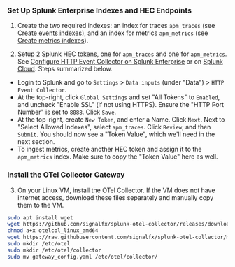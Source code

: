 ### Set Up Splunk Enterprise Indexes and HEC Endpoints
1. Create the two required indexes: an index for traces `apm_traces` (see [Create events indexes](https://docs.splunk.com/Documentation/Splunk/latest/Indexer/Setupmultipleindexes#Create_events_indexes)), and an index for metrics `apm_metrics` (see [Create metrics indexes](https://docs.splunk.com/Documentation/Splunk/latest/Indexer/Setupmultipleindexes#Create_metrics_indexes)).

2. Setup 2 Splunk HEC tokens, one for `apm_traces` and one for `apm_metrics`. See [Configure HTTP Event Collector on Splunk Enterprise](https://docs.splunk.com/Documentation/SplunkCloud/8.2.2202/Data/UsetheHTTPEventCollector#Configure_HTTP_Event_Collector_on_Splunk_Enterprise) or on [Splunk Cloud](https://docs.splunk.com/Documentation/SplunkCloud/8.2.2202/Data/UsetheHTTPEventCollector#Configure_HTTP_Event_Collector_on_Splunk_Cloud_Platform). Steps summarized below.

- Login to Splunk and go to `Settings` > `Data inputs` (under "Data") > `HTTP Event Collector`.
- At the top-right, click `Global Settings` and set "All Tokens" to `Enabled`, and uncheck "Enable SSL" (if not using HTTPS). Ensure the "HTTP Port Number" is set to `8088`. Click `Save`.
- At the top-right, create `New Token`, and enter a Name. Click `Next`. Next to "Select Allowed Indexes", select `apm_traces`. Click `Review`, and then `Submit`. You should now see a "Token Value", which we'll need in the next section.
- To ingest metrics, create another HEC token and assign it to the `apm_metrics` index. Make sure to copy the "Token Value" here as well.

### Install the OTel Collector Gateway
3. On your Linux VM, install the OTel Collector. If the VM does not have internet access, download these files separately and manually copy them to the VM.
```bash
sudo apt install wget
wget https://github.com/signalfx/splunk-otel-collector/releases/download/v0.57.0/otelcol_linux_amd64
chmod a+x otelcol_linux_amd64
wget https://raw.githubusercontent.com/signalfx/splunk-otel-collector/main/cmd/otelcol/config/collector/gateway_config.yaml
sudo mkdir /etc/otel
sudo mkdir /etc/otel/collector
sudo mv gateway_config.yaml /etc/otel/collector/
```
